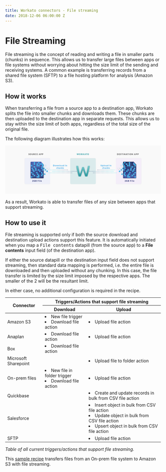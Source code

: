 ```yaml
---
title: Workato connectors - File streaming
date: 2018-12-06 06:00:00 Z
---
```


# File Streaming
File streaming is the concept of reading and writing a file in smaller parts (chunks) in sequence. This allows us to transfer large files between apps or file systems without worrying about hitting the size limit of the sending and receiving systems. A common example is transferring records from a shared file system (SFTP) to a file hosting platform for analysis (Amazon S3).

## How it works
When transferring a file from a source app to a destination app, Workato splits the file into smaller chunks and downloads them. These chunks are then uploaded to the destination app in separate requests. This allows us to stay within the size limit of both apps, regardless of the total size of the original file.

The following diagram illustrates how this works:

![File streaming](/assets/images/features/file-streaming/streaming-illustration.png)

As a result, Workato is able to transfer files of any size between apps that support streaming.

## How to use it
File streaming is supported only if both the source download and destination upload actions support this feature. It is automatically initiated when you map a <kbd>File contents</kbd> datapill (from the source app) to a **File contents** input field (of the destination app).

If either the source datapill or the destination input field does not support streaming, then standard data mapping is performed, i.e. the entire file is downloaded and then uploaded without any chunking. In this case, the file transfer is limited by the size limit imposed by the respective apps. The smaller of the 2 will be the resultant limit.

In either case, no additional configuration is required in the recipe.

<table class="unchanged rich-diff-level-one">
  <thead>
    <tr>
      <th rowspan=2>Connector</th>
      <th colspan=2>Triggers/Actions that support  file streaming</th>
    </tr>
    <tr>
      <th>Download</th>
      <th>Upload</th>
    </tr>
  </thead>
  <tbody>
    <tr>
      <td>Amazon S3</td>
      <td>
        <li>New file trigger</li>
        <li>Download file action</li>
      </td>
      <td><li>Upload file action</li></td>
    </tr>
    <tr>
      <td>Anaplan</td>
      <td><li>Download file action</li></td>
      <td><li>Upload file action</li></td>
    </tr>
    <tr>
      <td>Box</td>
      <td><li>Download file action</li></td>
      <td></td>
    </tr>
    <tr>
      <td>Microsoft Sharepoint</td>
      <td></td>
      <td><li>Upload file to folder action</li></td>
    </tr>
    <tr>
      <td>On-prem files</td>
      <td>
        <li>New file in folder trigger</li>
        <li>Download file action</li>
      </td>
      <td><li>Upload file action</li></td>
    </tr>
    <tr>
      <td>Quickbase</td>
      <td></td>
      <td><li>Create and update records in bulk from CSV file action</li></td>
    </tr>
    <tr>
      <td>Salesforce</td>
      <td></td>
      <td>
        <li>Insert object in bulk from CSV file action</li>
        <li>Update object in bulk from CSV file action</li>
        <li>Upsert object in bulk from CSV file action</li>
      </td>
    </tr>
    <tr>
      <td>SFTP</td>
      <td></td>
      <td><li>Upload file action</li></td>
    </tr>
  </tbody>
</table>

*Table of all current triggers/actions that support file streaming.*

This [sample recipe](https://www.workato.com/recipes/867852#recipe) transfers files from an On-prem file system to Amazon S3 with file streaming.
